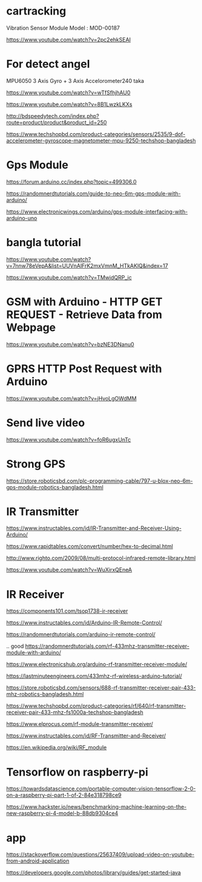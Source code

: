 # cartracking

Vibration Sensor Module
Model : MOD-00187

https://www.youtube.com/watch?v=2pc2ehkSEAI

# For detect angel
MPU6050 3 Axis Gyro + 3 Axis Accelorometer240 taka

https://www.youtube.com/watch?v=wTfSfhjhAU0

https://www.youtube.com/watch?v=8B1LwzkLKXs

http://bdspeedytech.com/index.php?route=product/product&product_id=250

https://www.techshopbd.com/product-categories/sensors/2535/9-dof-accelerometer-gyroscope-magnetometer-mpu-9250-techshop-bangladesh

# Gps Module
https://forum.arduino.cc/index.php?topic=499306.0

https://randomnerdtutorials.com/guide-to-neo-6m-gps-module-with-arduino/

https://www.electronicwings.com/arduino/gps-module-interfacing-with-arduino-uno

# bangla tutorial
https://www.youtube.com/watch?v=7nnw78eVepA&list=UUVnAlFrK2mxVmnM_HTkAKlQ&index=17

https://www.youtube.com/watch?v=TMwjdQRP_ic

# GSM with Arduino - HTTP GET REQUEST - Retrieve Data from Webpage
https://www.youtube.com/watch?v=bzNE3DNanu0

# GPRS HTTP Post Request with Arduino
https://www.youtube.com/watch?v=jHvoLgOWdMM

# Send live video
https://www.youtube.com/watch?v=foR6ugxUnTc

# Strong GPS
https://store.roboticsbd.com/plc-programming-cable/797-u-blox-neo-6m-gps-module-robotics-bangladesh.html



# IR Transmitter
 
 https://www.instructables.com/id/IR-Transmitter-and-Receiver-Using-Arduino/
 
 https://www.rapidtables.com/convert/number/hex-to-decimal.html
 
http://www.righto.com/2009/08/multi-protocol-infrared-remote-library.html

https://www.youtube.com/watch?v=WuXirxQEneA

# IR Receiver
https://components101.com/tsop1738-ir-receiver

https://www.instructables.com/id/Arduino-IR-Remote-Control/

https://randomnerdtutorials.com/arduino-ir-remote-control/

.. good
https://randomnerdtutorials.com/rf-433mhz-transmitter-receiver-module-with-arduino/

https://www.electronicshub.org/arduino-rf-transmitter-receiver-module/

https://lastminuteengineers.com/433mhz-rf-wireless-arduino-tutorial/

https://store.roboticsbd.com/sensors/688-rf-transmitter-receiver-pair-433-mhz-robotics-bangladesh.html

https://www.techshopbd.com/product-categories/rf/640/rf-transmitter-receiver-pair-433-mhz-fs1000a-techshop-bangladesh

https://www.elprocus.com/rf-module-transmitter-receiver/

https://www.instructables.com/id/RF-Transmitter-and-Receiver/

https://en.wikipedia.org/wiki/RF_module


# Tensorflow on raspberry-pi
https://towardsdatascience.com/portable-computer-vision-tensorflow-2-0-on-a-raspberry-pi-part-1-of-2-84e318798ce9

https://www.hackster.io/news/benchmarking-machine-learning-on-the-new-raspberry-pi-4-model-b-88db9304ce4

# app
https://stackoverflow.com/questions/25637409/upload-video-on-youtube-from-android-application

https://developers.google.com/photos/library/guides/get-started-java
